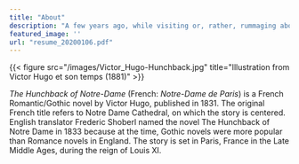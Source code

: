 ```yaml
---
title: "About"
description: "A few years ago, while visiting or, rather, rummaging about Notre-Dame, the author of this blog found, in an obscure nook of one of the towers, the following word, engraved by hand upon the wall:"
featured_image: ''
url: "resume_20200106.pdf"
---
```

{{< figure src="/images/Victor_Hugo-Hunchback.jpg" title="Illustration from Victor Hugo et son temps (1881)" >}}

_The Hunchback of Notre-Dame_ (French: _Notre-Dame de Paris_) is a French Romantic/Gothic novel by Victor Hugo, published in 1831. The original French title refers to Notre Dame Cathedral, on which the story is centered. English translator Frederic Shoberl named the novel The Hunchback of Notre Dame in 1833 because at the time, Gothic novels were more popular than Romance novels in England. The story is set in Paris, France in the Late Middle Ages, during the reign of Louis XI.

